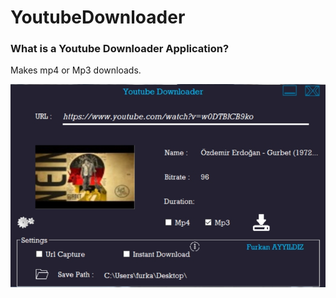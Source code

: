 # YoutubeDownloader

### What is a Youtube Downloader Application?
Makes mp4 or Mp3 downloads.



![Application Image](https://github.com/furkan2591/YoutubeDownloader/blob/main/Image1.jpg)
